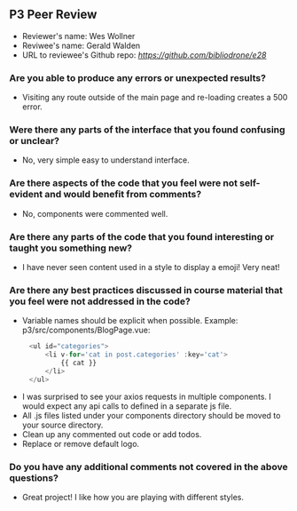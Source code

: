 ## P3 Peer Review

+ Reviewer's name: Wes Wollner
+ Reviwee's name: Gerald Walden
+ URL to reviewee's Github repo: *https://github.com/bibliodrone/e28*

### Are you able to produce any errors or unexpected results?
- Visiting any route outside of the main page and re-loading creates a 500 error.

### Were there any parts of the interface that you found confusing or unclear?
- No, very simple easy to understand interface.

### Are there aspects of the code that you feel were not self-evident and would benefit from comments?
- No, components were commented well.

### Are there any parts of the code that you found interesting or taught you something new?
- I have never seen content used in a style to display a emoji! Very neat!

### Are there any best practices discussed in course material that you feel were not addressed in the code?
- Variable names should be explicit when possible. Example: p3/src/components/BlogPage.vue:
```js
     <ul id="categories">
         <li v-for='cat in post.categories' :key='cat'>
             {{ cat }}
         </li>
     </ul>
```
- I was surprised to see your axios requests in multiple components. I would expect any api calls to defined in a separate js file.
- All .js files listed under your components directory should be moved to your source directory.
- Clean up any commented out code or add todos.
- Replace or remove default logo.

### Do you have any additional comments not covered in the above questions?
- Great project! I like how you are playing with different styles.
